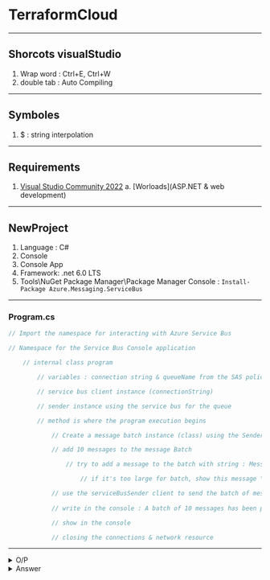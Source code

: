 # TerraformCloud

---

## Shorcots visualStudio
1. Wrap word : Ctrl+E, Ctrl+W
2. double tab : Auto Compiling

---

## Symboles
1. $ : string interpolation

---

## Requirements
1. [Visual Studio Community 2022](https://visualstudio.microsoft.com/thank-you-downloading-visual-studio/?sku=Community&channel=Release&version=VS2022&source=VSLandingPage&cid=2030&passive=false)
    a. [Worloads](ASP.NET & web development)
---

## NewProject
1. Language : C#
2. Console
3. Console App
4. Framework: .net 6.0 LTS
5. Tools\NuGet Package Manager\Package Manager Console :
`Install-Package Azure.Messaging.ServiceBus`

---

### Program.cs
````cs
// Import the namespace for interacting with Azure Service Bus

// Namespace for the Service Bus Console application

    // internal class program

        // variables : connection string & queueName from the SAS policy

        // service bus client instance (connectionString)

        // sender instance using the service bus for the queue

        // method is where the program execution begins

            // Create a message batch instance (class) using the Sender

            // add 10 messages to the message Batch

                // try to add a message to the batch with string : Message <number>

                    // if it's too large for batch, show this message "The message <n> is too large to fit in the batch"

            // use the serviceBusSender client to send the batch of messages to the service bus queue
            
            // write in the console : A batch of 10 messages has been published to the queue

            // show in the console

            // closing the connections & network resource
````

---

<details><summary>O/P</summary>outPut console:<br/><img src="https://i.imgur.com/bTl59jM.png"><br/>10 messages:<br/><img src="https://i.imgur.com/Wf3XLtD.png"><br/>message body:<br/><img src="https://i.imgur.com/fmQk74g.png"></details>

<details><summary>Answer</summary>// Import the namespace for interacting with Azure Service Bus<br/>using Azure.Messaging.ServiceBus;<br/><br/>// Namespace for the Service Bus Console application<br/>namespace ServiceBusConsole<br/>{<br/>    // internal class program<br/>    internal class Program<br/>    {<br/>        // variables : connection string & queueName from the SAS policy<br/>        const string connectionString = "";<br/>        const string queueName = "";<br/><br/>        // service bus client instance<br/>        static ServiceBusClient serviceBusClient = new ServiceBusClient(connectionString);<br/>        // send messages to the service bus<br/>        static ServiceBusSender serviceBusSender = serviceBusClient.CreateSender(queueName);<br/><br/>        // method is where the program execution begins<br/>        static async Task Main()<br/>        {<br/>            // create a batch<br/>            using ServiceBusMessageBatch messageBatch = await serviceBusSender.CreateMessageBatchAsync();<br/><br/>            // add 10 messages to the message Batch<br/>            for (int i = 1; i <= 10; i++)<br/>&ensp;&ensp;{<br/>                // try to add a message to the batch<br/>                if (!messageBatch.TryAddMessage(new ServiceBusMessage($"Message {i}")))<br/>                {<br/>                    // if it is too large for the batch : show this message  The message <n> is too large to fit in the batch<br/>                    throw new Exception($"The message {i} is too large to fit in the batch.");<br/>&ensp;&ensp;&ensp;}<br/>            }<br/><br/>            // use the serviceBusSender client to send the batch of messages to the service bus queue<br/>            await serviceBusSender.SendMessagesAsync(messageBatch);<br/>            // write in the console : A batch of 10 messages has been published to the queue<br/>            Console.WriteLine($"A batch of 10 messages has been published to the queue.");<br/>            // show in the console<br/>            Console.ReadLine();<br/><br/>            // closing the connections & network resource<br/>            await serviceBusSender.DisposeAsync();<br/>            await serviceBusClient.DisposeAsync();<br/>&ensp;&ensp;}<br/>&ensp;}<br/>}</details>
